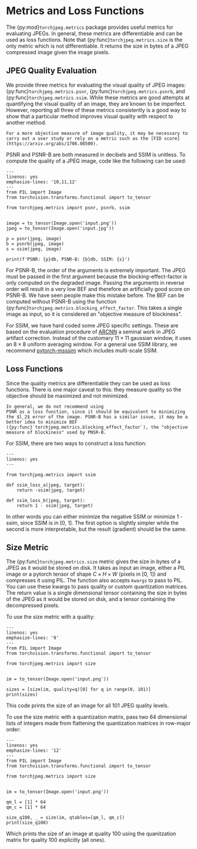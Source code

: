 # Metrics and Loss Functions

The {py:mod}`torchjpeg.metrics` package provides useful metrics for evaluating JPEGs. In general, these metrics are differentiable and can be used as loss functions. Note that {py:func}`torchjpeg.metrics.size` is the only
metric which is not differentiable. It returns the size in bytes of a JPEG compressed image given the image pixels.

## JPEG Quality Evaluation

We provide three metrics for evaluating the visual quality of JPEG images: {py:func}`torchjpeg.metrics.psnr`, {py:func}`torchjpeg.metrics.psnrb`, and {py:func}`torchjpeg.metrics.ssim`. While these metrics are good attempts at 
quantifying the visual quality of an image, they are known to be imperfect. However, reporting all three of these metrics consistently is a good way to show that a particular method improves visual quality with respect to another method.

```{note}
For a more objective measure of image quality, it may be necessary to carry out a user study or rely on a metric such as the [FID score](https://arxiv.org/abs/1706.08500).
```

PSNR and PSNR-B are both measured in decibels and SSIM is unitless. To compute the quality of a JPEG image, code like the following can be used:

```{code-block} python
---
linenos: yes
emphasize-lines: '10,11,12'
---
from PIL import Image
from torchvision.transforms.functional import to_tensor

from torchjpeg.metrics import psnr, psnrb, ssim


image = to_tensor(Image.open('input.png'))
jpeg = to_tensor(Image.open('input.jpg'))

p = psnr(jpeg, image)
b = psnrb(jpeg, image)
s = ssim(jpeg, image)

print(f'PSNR: {p}db, PSNR-B: {b}db, SSIM: {s}')
```

For PSNR-B, the order of the arguments is extremely important. The JPEG must be passed in the first argument because the blocking-effect-factor is only computed on the degraded image. Passing the arguments
in reverse order will result in a very low BEF and therefore an artificially good score on PSNR-B. We have seen people make this mistake before. The BEF can be computed without PSNR-B using the function {py:func}`torchjpeg.metrics.blocking_effect_factor`. This takes a single image as input, so it is considered an "objective measure of blockiness".

For SSIM, we have hard coded some JPEG specific settings. These are based on the evaluation procedure of [ARCNN](http://mmlab.ie.cuhk.edu.hk/projects/ARCNN.html) a seminal work in JPEG artifact correction. Instead of 
the customary $11 \times 11$ gaussian window, it uses an $8 \times 8$ uniform averaging window. For a general use SSIM library, we recommend [pytorch-msssim](https://github.com/VainF/pytorch-msssim) which includes multi-scale
SSIM.

## Loss Functions

Since the quality metrics are differentiable they can be used as loss functions. There is one major caveat to this: they measure quality so the objective should be maximized and not minimized.

```{warning}
In general, we do not recommend using 
PSNR as a loss function, since it should be equivalent to minimizing the $l_2$ error of the image. PSNR-B has a similar issue, it may be a better idea to minimize BEF ({py:func}`torchjpeg.metrics.blocking_effect_factor`), the "objective measure of blockiness" used by PNSR-B.
```

For SSIM, there are two ways to construct a loss function:

```{code-block} python
---
linenos: yes
---

from torchjpeg.metrics import ssim

def ssim_loss_a(jpeg, target):
    return -ssim(jpeg, target)

def ssim_loss_b(jpeg, target):
    return 1 - ssim(jpeg, target)
```

In other words you can either minimize the negative SSIM or minimize 1 - ssim, since SSIM is in [0, 1]. The first option is slightly simpler while the second is more interpretable, but the result (gradient) should be the same.

## Size Metric

The {py:func}`torchjpeg.metrics.size` metric gives the size in bytes of a JPEG as it would be stored on disk. It takes as input an image, either a PIL image or a pytorch tensor of shape $C \times H \times W$ (pixels in [0, 1]) and
compresses it using PIL. The function also accepts `kwargs` to pass to PIL. You can use these kwargs to pass quality or custom quantization matrices. The return value is a single dimensional tensor containing the size in bytes of the
JPEG as it would be stored on disk, and a tensor containing the decompressed pixels.

To use the size metric with a quality:

```{code-block} python
---
linenos: yes
emphasize-lines: '9'
---
from PIL import Image
from torchvision.transforms.functional import to_tensor

from torchjpeg.metrics import size


im = to_tensor(Image.open('input.png'))

sizes = [size(im, quality=q)[0] for q in range(0, 101)]
print(sizes)
```

This code prints the size of an image for all 101 JPEG quality levels. 

To use the size metric with a quantization matrix, pass two 64 dimensional lists of integers made from flattening the quantization matrices in row-major order:

```{code-block} python
---
linenos: yes
emphasize-lines: '12'
---
from PIL import Image
from torchvision.transforms.functional import to_tensor

from torchjpeg.metrics import size


im = to_tensor(Image.open('input.png'))

qm_l = [1] * 64
qm_c = [1] * 64

size_q100, _ = size(im, qtables=[qm_l, qm_c])
print(size_q100)
```

Which prints the size of an image at quality 100 using the quanitzation matrix for quality 100 explicitly (all ones).
